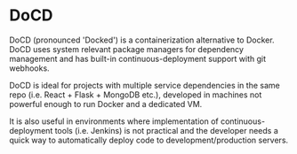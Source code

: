 # DoCD

DoCD (pronounced 'Docked') is a containerization alternative to Docker. DoCD uses system relevant package managers for dependency management and has built-in continuous-deployment support with git webhooks.

DoCD is ideal for projects with multiple service dependencies in the same repo
(i.e. React + Flask + MongoDB etc.), developed in machines not powerful enough
to run Docker and a dedicated VM.

It is also useful in environments where implementation of continuous-deployment tools (i.e. Jenkins) is not practical and the developer needs a quick
way to automatically deploy code to development/production servers.
